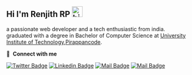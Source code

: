 ## Hi I'm Renjith RP <img src="https://user-images.githubusercontent.com/1303154/88677602-1635ba80-d120-11ea-84d8-d263ba5fc3c0.gif" width="28px" alt="hi">

a passionate web developer and a tech enthusiastic from india. <br>
graduated with a degree in Bachelor of Computer Science at [University Institute of Technology,Pirappancode]("#").<br>


🔗 &nbsp;**Connect with me**

[![Twitter Badge](https://img.shields.io/badge/-@renjithrp-1ca0f1?style=flat&labelColor=1ca0f1&logo=twitter&logoColor=white&link=https://twitter.com/RenjithRP)](https://twitter.com/RenjithRP) [![Linkedin Badge](https://img.shields.io/badge/-RenjithRP-0e76a8?style=flat&labelColor=0e76a8&logo=linkedin&logoColor=white)](https://www.linkedin.com/in/renjithrp) [![Mail Badge](https://img.shields.io/badge/-@jny_depp_-e84393?style=flat&labelColor=e84393&logo=instagram&logoColor=white)](https://instagram.com/jny_depp_) [![Mail Badge](https://img.shields.io/badge/-renjithrp-c0392b?style=flat&labelColor=c0392b&logo=gmail&logoColor=white)](mailto:renjithrp19@gmail.com)

<br>
